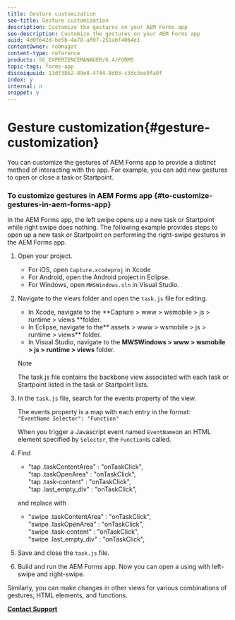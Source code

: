 ```yaml
---
title: Gesture customization
seo-title: Gesture customization
description: Customize the gestures on your AEM Forms app
seo-description: Customize the gestures on your AEM Forms app
uuid: 4d0f642d-be5b-4a78-af07-251abf4064e1
contentOwner: robhagat
content-type: reference
products: SG_EXPERIENCEMANAGER/6.4/FORMS
topic-tags: forms-app
discoiquuid: 13df3862-89e8-4744-8d03-c3dc3ee9fa0f
index: y
internal: n
snippet: y
---
```


# Gesture customization{#gesture-customization}

You can customize the gestures of AEM Forms app to provide a distinct method of interacting with the app. For example, you can add new gestures to open or close a task or Startpoint.

### To customize gestures in AEM Forms app {#to-customize-gestures-in-aem-forms-app}

In the AEM Forms app, the left swipe opens up a new task or Startpoint while right swipe does nothing. The following example provides steps to open up a new task or Startpoint on performing the right-swipe gestures in the AEM Forms app.

1. Open your project.

    * For iOS, open `Capture.xcodeproj` in Xcode
    * For Android, open the Android project in Eclipse. 
    * For Windows, open `MWSWindows.sln` in Visual Studio.

1. Navigate to the views folder and open the `task.js` file for editing.

    * In Xcode, navigate to the **Capture &gt; www &gt; wsmobile &gt; js &gt; runtime &gt; views **folder.
    * In Eclipse, navigate to the** assets &gt; www &gt; wsmobile &gt; js &gt; runtime &gt; views** folder.
    * In Visual Studio, navigate to the **MWSWindows &gt; www &gt; wsmobile &gt; js &gt; runtime &gt; views** folder.

   >[!NOTE]
   >
   >The task.js file contains the backbone view associated with each task or Startpoint listed in the task or Startpoint lists.

1. In the `task.js` file, search for the events property of the view.

   The events property is a map with each entry in the format:   
   `"EventName Selector": "Function"`

   When you trigger a Javascript event named `EventName`on an HTML element specified by `Selector`, the `Function`is called. 

1. Find

    * "tap .taskContentArea" : "onTaskClick",  
      "tap .taskOpenArea" : "onTaskClick",  
      "tap .task-content" : "onTaskClick",  
      "tap .last_empty_div" : "onTaskClick",

   and replace with

    * "swipe .taskContentArea" : "onTaskClick",  
      "swipe .taskOpenArea" : "onTaskClick",  
      "swipe .task-content" : "onTaskClick",  
      "swipe .last_empty_div" : "onTaskClick",

1. Save and close the `task.js` file.
1. Build and run the AEM Forms app. Now you can open a using with left-swipe and right-swipe.

Similarly, you can make changes in other views for various combinations of gestures, HTML elements, and functions.

[**Contact Support**](https://www.adobe.com/account/sign-in.supportportal.html)

